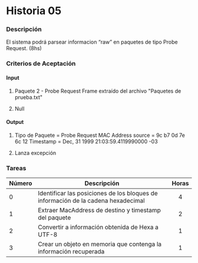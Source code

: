 # Historia 05

### Descripción

El sistema podrá parsear informacion “raw” en paquetes de tipo Probe Request. (8hs)

### Criterios de Aceptación

#### Input 

1) Paquete 2 - Probe Request Frame extraído del archivo "Paquetes de prueba.txt"

2) Null

#### Output

1) Tipo de Paquete = Probe Request
   MAC Address source = 9c b7 0d 7e 6c 12
   Timestamp = Dec, 31 1999 21:03:59.4119990000 -03

2) Lanza excepción

### Tareas

| Número | Descripción | Horas | 
| ------ | ------ | :------: |
| 0 | Identificar las posiciones de los bloques de información de la cadena hexadecimal | 4 |
| 1 | Extraer MacAddress de destino y timestamp  del paquete | 2 |
| 2 | Convertir a información obtenida de Hexa a UTF-8 | 1 |
| 3 | Crear un objeto en memoria que contenga la información recuperada | 1 | 
 
